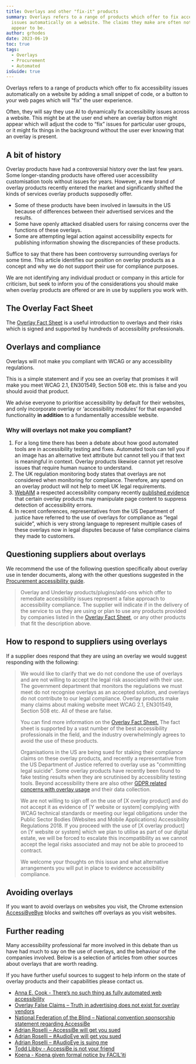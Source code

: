 ```yaml
---
title: Overlays and other "fix-it" products
summary: Overlays refers to a range of products which offer to fix accessibility
  issues automatically on a website. The claims they make are often not all they
  appear to be.
author: grhodes
date: 2023-06-19
toc: true
tags:
  - Overlays
  - Procurement
  - Automated
isGuide: true
---
```

Overlays refers to a range of products which offer to fix accessibility issues automatically on a website by adding a small snippet of code, or a button to your web pages which will “fix” the user experience.

Often, they will say they use AI to dynamically fix accessibility issues across a website. This might be at the user end where an overlay button might appear which will adjust the code to “fix” issues for particular user groups, or it might fix things in the background without the user ever knowing that an overlay is present.

## A bit of history

Overlay products have had a controversial history over the last few years. Some longer-standing products have offered user accessibility customisation tools without issues for years. However, a new brand of overlay products recently entered the market and significantly shifted the kinds of services overlay products supposedly offer.

* Some of these products have been involved in lawsuits in the US because of differences between their advertised services and the results.
* Some have openly attacked disabled users for raising concerns over the functions of these overlays.
* Some are attempting legal action against accessibility expects for publishing information showing the discrepancies of these products.

Suffice to say that there has been controversy surrounding overlays for some time. This article identifies our position on overlay products as a concept and why we do not support their use for compliance purposes.

We are not identifying any individual product or company in this article for criticism, but seek to inform you of the considerations you should make when overlay products are offered or are in use by suppliers you work with.

## The Overlay Fact Sheet

The [Overlay Fact Sheet](https://overlayfactsheet.com/#main) is a useful introduction to overlays and their risks which is signed and supported by hundreds of accessibility professionals.

## Overlays and compliance

<div class="callout__warn"><span class="callout__icon"></span><span class="callout__text">Overlays will not make you compliant with WCAG or any accessibility regulations.</span></div>

This is a simple statement and if you see an overlay that promises it will make you meet WCAG 2.1, EN301549, Section 508 etc. this is false and you should avoid that product.

We advise everyone to prioritise accessibility by default for their websites, and only incorporate overlay or ‘accessibility modules’ for that expanded functionality **in addition** to a fundamentally accessible website.

### Why will overlays not make you compliant?

1. For a long time there has been a debate about how good automated tools are in accessibility testing and fixes. Automated tools can tell you if an image has an alternative text attribute but cannot tell you if that text is meaningful in context. Overlay products likewise cannot yet resolve issues that require human nuance to understand.
2. The UK regulation monitoring body states that overlays are not considered when monitoring for compliance. Therefore, any spend on an overlay product will not help to meet UK legal requirements.
3. [WebAIM](https://webaim.org/) a respected accessibility company recently [published evidence](https://twitter.com/webaim/status/1664660562180194308) that certain overlay products may manipulate page content to suppress detection of accessibility errors.
4. In recent conferences, representatives from the US Department of justice have referred to the use of overlays for compliance as “legal suicide”, which is very strong language to represent multiple cases of these overlays now in legal disputes because of false compliance claims they made to customers.

## Questioning suppliers about overlays

We recommend the use of the following question specifically about overlay use in tender documents, along with the other questions suggested in the [Procurement accessibility guide](https://www.makethingsaccessible.com/guides/procurement-accessibility-guidance/).

> Overlay and Underlay products/plugins/add-ons which offer to remediate accessibility issues represent a false approach to accessibility compliance. The supplier will indicate if in the delivery of the service to us they are using or plan to use any products provided by companies listed in the [Overlay Fact Sheet](https://overlayfactsheet.com/#main), or any other products that fit the description above.

## How to respond to suppliers using overlays

If a supplier does respond that they are using an overlay we would suggest responding with the following:

> We would like to clarify that we do not condone the use of overlays and are not willing to accept the legal risk associated with their use. The government department that monitors the regulations we must meet do not recognise overlays as an accepted solution, and overlays do not contribute to our legal compliance. Overlay products make many claims about making website meet WCAG 2.1, EN301549, Section 508 etc. All of these are false.
>
> You can find more information on the [Overlay Fact Sheet.](https://overlayfactsheet.com/#main "https\://overlayfactsheet.com/#main") The fact sheet is supported by a vast number of the best accessibility professionals in the field, and the industry overwhelmingly agrees to avoid the use of these products.
>
> Organisations in the US are being sued for staking their compliance claims on these overlay products, and recently a representative from the US Department of Justice referred to overlay use as "committing legal suicide". Some overlay products have recently been found to fake testing results when they are scrutinised by accessibility testing tools. Beyond accessibility there are also other [GDPR related concerns with overlay usage](https://tink.uk/accessibe-and-data-protection/ "https\://tink.uk/accessibe-and-data-protection/") and their data collection.
>
> We are not willing to sign off on the use of \[X overlay product] and do not accept it as evidence of \[Y website or system] complying with WCAG technical standards or meeting our legal obligations under the Public Sector Bodies (Websites and Mobile Applications) Accessibility Regulations 2018. If you proceed with the use of \[X overlay product] on \[Y website or system] which we plan to utilise as part of our digital estate, we will be forced to escalate this incompatibility as we cannot accept the legal risks associated and may not be able to proceed to contract.
>
> We welcome your thoughts on this issue and what alternative arrangements you will put in place to evidence accessibility compliance.

## Avoiding overlays

If you want to avoid overlays on websites you visit, the Chrome extension [AccessiByeBye](https://www.accessibyebye.org/) blocks and switches off overlays as you visit websites.

## Further reading

Many accessibility professional far more involved in this debate than us have had much to say on the use of overlays, and the behaviour of the companies involved. Below is a selection of articles from other sources about overlays that are worth reading.

If you have further useful sources to suggest to help inform on the state of overlay products and their capabilities please contact us.

* [Anna E. Cook - There’s no such thing as fully automated web accessibility](https://uxdesign.cc/theres-no-such-thing-as-fully-automated-web-accessibility-260d6f4632a8)
* [Overlay False Claims – Truth in advertising does not exist for overlay vendors](https://overlayfalseclaims.com/)
* [National Federation of the Blind – National convention sponsorship statement regarding AccessiBe](https://nfb.org/about-us/press-room/national-convention-sponsorship-statement-regarding-accessibe)
* [Adrian Roselli – AccessiBe will get you sued](https://adrianroselli.com/2020/06/accessibe-will-get-you-sued.html)
* [Adrian Roselli – #AudioEye will get you sued](https://adrianroselli.com/2023/02/audioeye-will-get-you-sued.html)
* [Adrian Roselli – #AudioEye is suing me](https://adrianroselli.com/2023/05/audioeye-is-suing-me.html)
* [Todd Libby - AccessiBe is not your friend](https://dev.to/colabottles/accessibe-is-not-your-friend-5d4n)
* [Koena - Koena given formal notice by FACIL’iti](https://koena.net/en/koena-given-formal-notice-by-faciliti/)